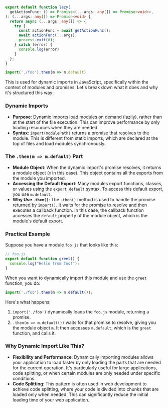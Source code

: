 ```ts
export default function lazy(
  getActionFunc: () => Promise<(...args: any[]) => Promise<void>>,
): (...args: any[]) => Promise<void> {
  return async (...args: any[]) => {
    try {
      const actionFunc = await getActionFunc();
      await actionFunc(...args);
      process.exit(0);
    } catch (error) {
      console.log(error)
    }
  };
}
```

```ts
import('./foo').then(m => m.default)
```

This is used for dynamic imports in JavaScript, specifically within the context of modules and promises. Let's break down what it does and why it's structured this way:
### Dynamic Imports
- **Purpose**: Dynamic imports load modules on demand (lazily), rather than at the start of the file execution. This can improve performance by only loading resources when they are needed.
- **Syntax**: `import(modulePath)` returns a promise that resolves to the module. This is different from static imports, which are declared at the top of files and load modules synchronously.

### The `.then(m => m.default)` Part
- **Module Object**: When the dynamic import's promise resolves, it returns a module object (`m` in this case). This object contains all the exports from the module you imported.
- **Accessing the Default Export**: Many modules export functions, classes, or values using the `export default` syntax. To access this default export, you use `m.default`.
- **Why Use `.then()`**: The `.then()` method is used to handle the promise returned by `import()`. It waits for the promise to resolve and then executes a callback function. In this case, the callback function accesses the `default` property of the module object, which is the module's default export.

### Practical Example
Suppose you have a module `foo.js` that looks like this:
```javascript
// foo.js
export default function greet() {
  console.log("Hello from foo!");
}
```

When you want to dynamically import this module and use the `greet` function, you do:
```javascript
import('./foo').then(m => m.default());
```

Here's what happens:
1. `import('./foo')` dynamically loads the `foo.js` module, returning a promise.
2. `.then(m => m.default())` waits for that promise to resolve, giving you the module object `m`. It then accesses `m.default`, which is the `greet` function, and calls it.

### Why Dynamic Import Like This?
- **Flexibility and Performance**: Dynamically importing modules allows your application to load faster by only loading the parts that are needed for the current operation. It's particularly useful for large applications, code splitting, or when certain modules are only needed under specific conditions.
- **Code Splitting**: This pattern is often used in web development to achieve code splitting, where your code is divided into chunks that are loaded only when needed. This can significantly reduce the initial loading time of your web application.